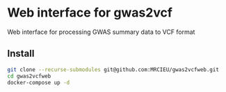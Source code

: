 # Web interface for gwas2vcf

Web interface for processing GWAS summary data to VCF format

## Install

```sh
git clone --recurse-submodules git@github.com:MRCIEU/gwas2vcfweb.git
cd gwas2vcfweb
docker-compose up -d
```